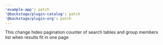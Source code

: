 ```yaml
---
'example-app': patch
'@backstage/plugin-catalog': patch
'@backstage/plugin-org': patch
---
```


This change hides pagination counter of search tables and group members list when results fit in one page
